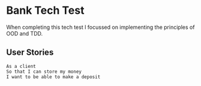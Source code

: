 # Bank Tech Test

When completing this tech test I focussed on implementing the principles of OOD and TDD.

## User Stories
```
As a client
So that I can store my money
I want to be able to make a deposit
```
